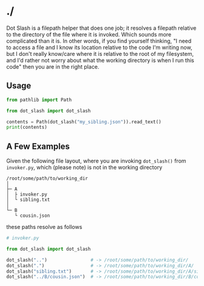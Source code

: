 # ./

Dot Slash is a filepath helper that does one job; it resolves a filepath relative to the directory of the file where it is invoked. Which sounds more complicated than it is. In other words, if you find yourself thinking, "I need to access a file and I know its location relative to the code I'm writing now, but I don't really know/care where it is relative to the root of my filesystem, and I'd rather not worry about what the working directory is when I run this code" then you are in the right place.

## Usage

```python
from pathlib import Path

from dot_slash import dot_slash

contents = Path(dot_slash("my_sibling.json")).read_text()
print(contents)
```

## A Few Examples
Given the following file layout, where you are invoking `dot_slash()` from `invoker.py`,
which (please note) is not in the working directory

```
/root/some/path/to/working_dir
│
├─ A 
│  ├ invoker.py
│  └ sibling.txt
│
└─ B
   └ cousin.json
```

these paths resolve as follows

``` python
# invoker.py

from dot_slash import dot_slash

dot_slash("..")                # -> /root/some/path/to/working_dir/
dot_slash(".")                 # -> /root/some/path/to/working_dir/A/
dot_slash("sibling.txt")       # -> /root/some/path/to/working_dir/A/sibling.txt
dot_slash("../B/cousin.json")  # -> /root/some/path/to/working_dir/B/cousin.json
```